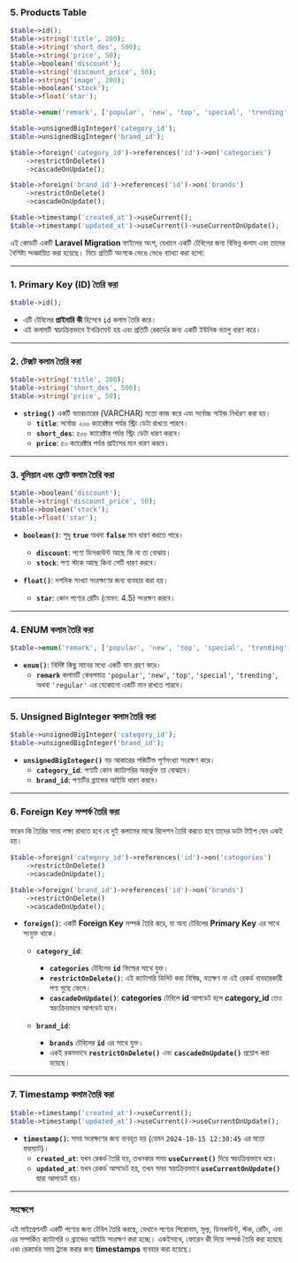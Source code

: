 ### 5. Products Table

```php
$table->id();
$table->string('title', 200);
$table->string('short_des', 500);
$table->string('price', 50);
$table->boolean('discount');
$table->string('discount_price', 50);
$table->string('image', 200);
$table->boolean('stock');
$table->float('star');

$table->enum('remark', ['popular', 'new', 'top', 'special', 'trending', 'regular']);

$table->unsignedBigInteger('category_id');
$table->unsignedBigInteger('brand_id');

$table->foreign('category_id')->references('id')->on('categories')
    ->restrictOnDelete()
    ->cascadeOnUpdate();

$table->foreign('brand_id')->references('id')->on('brands')
    ->restrictOnDelete()
    ->cascadeOnUpdate();

$table->timestamp('created_at')->useCurrent();
$table->timestamp('updated_at')->useCurrent()->useCurrentOnUpdate();
```

এই কোডটি একটি **Laravel Migration** ফাইলের অংশ, যেখানে একটি টেবিলের জন্য বিভিন্ন কলাম এবং তাদের বৈশিষ্ট্য সংজ্ঞায়িত করা হয়েছে। নিচে প্রতিটি অংশকে ভেঙে ভেঙে ব্যাখ্যা করা হলো:

---

### 1. **Primary Key (ID) তৈরি করা**

```php
$table->id();
```

-   এটি টেবিলের **প্রাইমারি কী** হিসেবে `id` কলাম তৈরি করে।
-   এই কলামটি স্বয়ংক্রিয়ভাবে ইনক্রিমেন্ট হয় এবং প্রতিটি রেকর্ডের জন্য একটি ইউনিক ভ্যালু ধারণ করে।

---

### 2. **টেক্সট কলাম তৈরি করা**

```php
$table->string('title', 200);
$table->string('short_des', 500);
$table->string('price', 50);
```

-   **`string()`** একটি ভ্যারচ্যারের (VARCHAR) মতো কাজ করে এবং সর্বোচ্চ সাইজ নির্ধারণ করা হয়।
    -   **`title`**: সর্বোচ্চ ২০০ ক্যারেক্টার পর্যন্ত স্ট্রিং ডেটা রাখতে পারবে।
    -   **`short_des`**: ৫০০ ক্যারেক্টার পর্যন্ত স্ট্রিং ডেটা ধারণ করবে।
    -   **`price`**: ৫০ ক্যারেক্টার পর্যন্ত প্রাইসের মান ধারণ করবে।

---

### 3. **বুলিয়ান এবং ফ্লোট কলাম তৈরি করা**

```php
$table->boolean('discount');
$table->string('discount_price', 50);
$table->boolean('stock');
$table->float('star');
```

-   **`boolean()`**: শুধু **`true`** অথবা **`false`** মান ধারণ করতে পারে।

    -   **`discount`**: পণ্যে ডিসকাউন্ট আছে কি না তা বোঝায়।
    -   **`stock`**: পণ্য স্টকে আছে কিনা সেটি ধারণ করবে।

-   **`float()`**: দশমিক সংখ্যা সংরক্ষণের জন্য ব্যবহার করা হয়।
    -   **`star`**: কোন পণ্যের রেটিং (যেমন: 4.5) সংরক্ষণ করবে।

---

### 4. **ENUM কলাম তৈরি করা**

```php
$table->enum('remark', ['popular', 'new', 'top', 'special', 'trending', 'regular']);
```

-   **`enum()`**: নির্দিষ্ট কিছু মানের মধ্যে একটি মান গ্রহণ করে।
    -   **`remark`** কলামটি কেবলমাত্র `'popular'`, `'new'`, `'top'`, `'special'`, `'trending'`, অথবা `'regular'` এর যেকোনো একটি মান রাখতে পারবে।

---

### 5. **Unsigned BigInteger কলাম তৈরি করা**

```php
$table->unsignedBigInteger('category_id');
$table->unsignedBigInteger('brand_id');
```

-   **`unsignedBigInteger()`** বড় আকারের পজিটিভ পূর্ণসংখ্যা সংরক্ষণ করে।
    -   **`category_id`**: পণ্যটি কোন ক্যাটাগরির অন্তর্ভুক্ত তা বোঝাবে।
    -   **`brand_id`**: পণ্যটির ব্র্যান্ডের আইডি ধারণ করবে।

---

### 6. **Foreign Key সম্পর্ক তৈরি করা**

ফরেন কি তৈরির সময় লক্ষ্য রাখতে হবে যে দুই কলামের মাঝে রিলেশন তৈরি করতে হবে তাদের ডাটা টাইপ যেন একই হয়।

```php
$table->foreign('category_id')->references('id')->on('categories')
    ->restrictOnDelete()
    ->cascadeOnUpdate();

$table->foreign('brand_id')->references('id')->on('brands')
    ->restrictOnDelete()
    ->cascadeOnUpdate();
```

-   **`foreign()`**: একটি **Foreign Key** সম্পর্ক তৈরি করে, যা অন্য টেবিলের **Primary Key** এর সাথে সংযুক্ত থাকে।

    -   **`category_id`**:

        -   **`categories`** টেবিলের **`id`** ফিল্ডের সাথে যুক্ত।
        -   **`restrictOnDelete()`**: এই ক্যাটাগরি ডিলিট করা নিষিদ্ধ, যতক্ষণ না এই রেকর্ড ব্যবহারকারী পণ্য মুছে ফেলে।
        -   **`cascadeOnUpdate()`**: **categories** টেবিলে **id** আপডেট হলে **category_id** তেও স্বয়ংক্রিয়ভাবে আপডেট হবে।

    -   **`brand_id`**:
        -   **`brands`** টেবিলের **`id`** এর সাথে যুক্ত।
        -   একই রকমভাবে **`restrictOnDelete()`** এবং **`cascadeOnUpdate()`** প্রয়োগ করা হয়েছে।

---

### 7. **Timestamp কলাম তৈরি করা**

```php
$table->timestamp('created_at')->useCurrent();
$table->timestamp('updated_at')->useCurrent()->useCurrentOnUpdate();
```

-   **`timestamp()`**: সময় সংরক্ষণের জন্য ব্যবহৃত হয় (যেমন `2024-10-15 12:30:45` এর মতো ফরম্যাট)।
    -   **`created_at`**: যখন রেকর্ড তৈরি হয়, তখনকার সময় **`useCurrent()`** দিয়ে স্বয়ংক্রিয়ভাবে ধরে।
    -   **`updated_at`**: যখন রেকর্ড আপডেট হয়, তখন সময় স্বয়ংক্রিয়ভাবে **`useCurrentOnUpdate()`** দ্বারা আপডেট হয়।

---

### **সংক্ষেপে**

এই মাইগ্রেশনটি একটি পণ্যের জন্য টেবিল তৈরি করছে, যেখানে পণ্যের শিরোনাম, মূল্য, ডিসকাউন্ট, স্টক, রেটিং, এবং এর সম্পর্কিত ক্যাটাগরি ও ব্র্যান্ডের আইডি সংরক্ষণ করা হচ্ছে। একইসাথে, ফোরেন কী দিয়ে সম্পর্ক তৈরি করা হয়েছে এবং রেকর্ডের সময় ট্র্যাক করার জন্য **timestamps** ব্যবহার করা হয়েছে।
